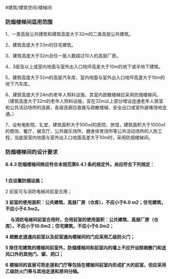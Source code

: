 #建筑/建筑空间/楼梯间

### 防烟楼梯间适用范围

1、一类高层公共建筑和建筑高度大于32m的二类高层公共建筑。

2、建筑高度大于33m的住宅建筑。

3、建筑高度大于32m且任一层人数超过10人的高层厂房。

4、3层及以上或室内地面与室外出入口地坪高差大于10m的地下或半地下建筑。

5、建筑高度大于32m的高层汽车库、室内地面与室外出入口地坪高差大于10m的地下汽车库。

6、建筑高度大于24m的老年人照料设施，其室内疏散楼梯应采用防烟楼梯间。（建筑高度大于32m的老年人照料设施，宜在32m以上部分增设连通老年人居室和公共活动场所的连廊，各层连廊应直接与疏散楼梯、安全出口或室外避难场地连通。）

7、设有电影院、礼堂，建筑面积大于500㎡的医院、旅馆，建筑面积大于1000㎡的商场、餐厅、展览厅、公共娱乐场所、健身体育场所等公共活动场所的人防工程，当底层室内地面与室外出入口地面高差大于10m时，采用防烟楼梯间。

### 防烟楼梯间的设计要求

**6.4.3 防烟楼梯间除应符合本规范第6.4.1 条的规定外，尚应符合下列规定：**            

**1 应设置防烟设施；**            

2 前室可与消防电梯间前室合用；            

**3 前室的使用面积：公共建筑、高层厂房（仓库），不应小于6.0 m2；住宅建筑，不应小于4.5m2。**            

    **与消防电梯间前室合用时，合用前室的使用面积：公共建筑、高层厂房（仓库），不应小于10.0m2；住宅建筑，不应小于6.0m2；**            

**4 疏散走道通向前室以及前室通向楼梯间的门应采用乙级防火门；**            

**5 除住宅建筑的楼梯间前室外，防烟楼梯间和前室内的墙上不应开设除疏散门和送风口外的其他门、窗、洞口；**            

**6 楼梯间的首层可将走道和门厅等包括在楼梯间前室内形成扩大的前室，但应采用乙级防火门等与其他走道和房间分隔。**